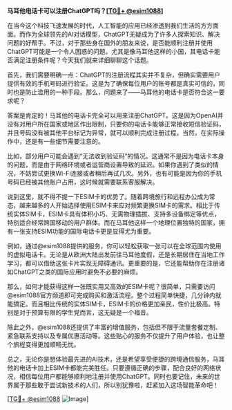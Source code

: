 **马耳他电话卡可以注册ChatGPT吗？[[TG💪+ @esim1088](https://t.me/s/esim1088)]**

在当今这个科技飞速发展的时代，人工智能的应用已经渗透到我们生活的方方面面。而作为全球领先的AI对话模型，ChatGPT无疑成为了许多人探索知识、解决问题的好帮手。不过，对于那些身在国外的朋友来说，是否能顺利注册并使用ChatGPT可能是一个令人困惑的问题。尤其是像马耳他这样的小国，其电话卡能否满足注册条件呢？今天我们就来详细聊聊这个话题。

首先，我们需要明确一点：ChatGPT的注册流程其实并不复杂，但确实需要用户提供有效的手机号码进行验证。这是为了确保每位用户的账号都是真实可信的，同时也是防止滥用的一种手段。那么，问题来了——马耳他的电话卡是否符合这一要求呢？

答案是肯定的！马耳他的电话卡完全可以用来注册ChatGPT。这是因为OpenAI并没有对用户所在国家或地区作出限制，只要你的电话卡能够正常接收短信验证码，并且号码没有被其他平台标记为异常，就可以顺利完成注册过程。当然，在实际操作中，还是有一些细节需要注意的。

比如，部分用户可能会遇到“无法收到验证码”的情况。这通常不是因为电话卡本身的问题，而是由于网络环境或者运营商设置导致的延迟。如果你遇到了类似的情况，不妨尝试更换Wi-Fi连接或者稍后再试几次。另外，也有可能是因为你的手机号码已经被其他账户占用，这时候就需要联系客服解决。

说到这里，就不得不提一下ESIM卡的优势了。随着跨境旅行和远程办公成为常态，越来越多的人开始选择使用ESIM卡来应对频繁更换SIM卡的需求。相比于传统实体SIM卡，ESIM卡具有体积小巧、无需物理插拔、支持多设备绑定等优点，特别适合经常跨国移动的用户群体。而在马耳他这样一个地理位置独特的国家，拥有一张支持ESIM功能的国际电话卡更是显得尤为重要。

例如，通过@esim1088提供的服务，你可以轻松获取一张可以在全球范围内使用的虚拟电话卡。无论是从欧洲大陆出发前往马耳他度假，还是长期居住在当地工作学习，都可以借助这张卡片实现无障碍通讯。更重要的是，它还能帮助你在注册诸如ChatGPT之类的国际应用时避免不必要的麻烦。

那么，如何才能获得这样一张既实用又高效的ESIM卡呢？很简单，只需要访问@esim1088官方频道即可完成购买和激活流程。整个过程简单快捷，几分钟内就能搞定。而且相比传统的实体SIM卡，ESIM卡的价格更加亲民，性价比极高。特别是对于预算有限的学生党而言，这无疑是一个福音。

除此之外，@esim1088还提供了丰富的增值服务，包括但不限于流量套餐定制、紧急联系支持以及专属优惠活动等。这些贴心的服务不仅提升了用户体验，也让整个旅程变得更加顺畅无忧。

总之，无论你是想体验最先进的AI技术，还是希望享受便捷的跨境通信服务，马耳他的电话卡加上ESIM卡都能完美胜任。只要遵循正确的步骤，配合良好的网络状况，相信每位用户都能够顺利地注册并使用ChatGPT。同时也要记住，未来的世界属于那些敢于尝试新技术的人们，所以别犹豫啦，赶紧加入这场智能革命吧！

[[TG💪+ @esim1088](https://t.me/s/esim1088) ![Image](https://i.postimg.cc/4NQfJmqS/Snipaste-2025-05-13-00-14-12.png)]